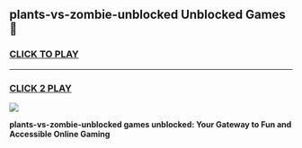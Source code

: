 
## plants-vs-zombie-unblocked Unblocked Games👋
<h3>
<a href="https://news.freeplayer.one?title=plants-vs-zombie-unblocked&ref=16F">CLICK TO PLAY</a></h3>
<hr>

<h3>
<a href="https://news.freeplayer.one?title=plants-vs-zombie-unblocked&ref=16F">CLICK 2 PLAY</a>
  
</h3>

<a href="https://news.freeplayer.one?title=plants-vs-zombie-unblocked&ref=16F/"><img src="https://clearcache.store/games.png"></a>


**plants-vs-zombie-unblocked games unblocked: Your Gateway to Fun and Accessible Online Gaming**
